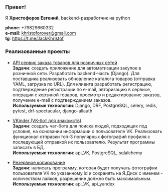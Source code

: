 ### Привет!
Я **Христофоров Евгений**, backend-разработчик на python

**phone**: +79829660332
\
**e-mail**: khristoforover@gmail.com
\
**tg**: https://t.me/JackKhristof

### Реализованные проекты
- [API сервис заказа товаров для розничных сетей](https://github.com/Khristoforr/python-final-diplom)
\
**Задачи**: создать приложение для автоматизации закупок в розничной сети. Разработать backend-часть
(Django). Для поставщика реализовать обновление каталога товаров (отправка YAML, загрузка по URL).
Для клиента разработать регистрацию, подтверждение регистрации по e-mail, авторизацию в сервисе,
операции с корзиной товаров, просмотр и редактирование заказов, получение e-mail с
подтверждением заказов.
\
**Используемые технологии**: Django, DRF, PostgreSQL, celery, redis, pytest, drf-spectacular, django-allauth


 - [VKinder (VK-бот для знакомств)](https://github.com/Khristoforr/ADPYDiploma)
\
**Задачи**: создать чат-бота для поиска людей, подходящих под условия, на основании информации о
пользователе VK. Реализовать функционал отправки топ-3 популярных фотографий профиля с
последующей отправкой их пользователю. Результат программы записать в БД.
\
**Используемые технологии**: api_VK, PostgreSQL, sqlalchemy


 - [Резервное копирование](https://github.com/Khristoforr/API_VK_PROJECT)
\
**Задачи**: написать программу, которая будет получать фотографии пользователя VK по указанному id и
сохранять на Я.Диск с именем - количеством лайков, разрешение должно быть максимальным.
\
**Используемые технологии**: api_VK, api_yandex
